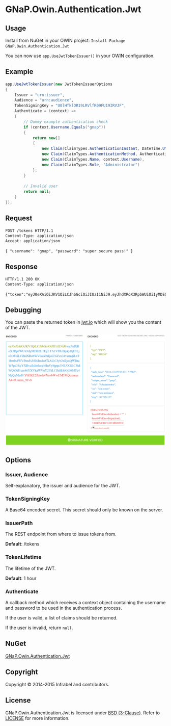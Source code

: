 GNaP.Owin.Authentication.Jwt
============================

## Usage

Install from NuGet in your OWIN project: ```Install-Package GNaP.Owin.Authentication.Jwt```

You can now use ```app.UseJwtTokenIssuer()``` in your OWIN configuration.

## Example

```csharp
app.UseJwtTokenIssuer(new JwtTokenIssuerOptions
{
    Issuer = "urn:issuer",
    Audience = "urn:audience",
    TokenSigningKey = "U0lHTklOR19LRVlfR09FU19IRVJF",
    Authenticate = (context) =>
    {
        // Dummy example authentication check
        if (context.Username.Equals("gnap"))
        {
            return new[]
            {
                new Claim(ClaimTypes.AuthenticationInstant, DateTime.UtcNow.ToString("yyyy-MM-ddTHH:mm:ss.fffZ")),
                new Claim(ClaimTypes.AuthenticationMethod, AuthenticationTypes.Password), 
                new Claim(ClaimTypes.Name, context.Username),
                new Claim(ClaimTypes.Role, "Administrator")
            };
        }

        // Invalid user
        return null;
    }
});
```

## Request

```
POST /tokens HTTP/1.1
Content-Type: application/json
Accept: application/json

{ "username": "gnap", "password": "super secure pass!" }
```

## Response

```
HTTP/1.1 200 OK
Content-Type: application/json

{"token":"eyJ0eXAiOiJKV1QiLCJhbGciOiJIUzI1NiJ9.eyJhdXRoX3RpbWUiOiIyMDE0LTEyLTA1VDIzOjAyOjE3Ljc3OFoiLCJhdXRobWV0aG9kIjoiUGFzc3dvcmQiLCJ1bmlxdWVfbmFtZSI6ImduYXAiLCJyb2xlIjoiQWRtaW5pc3RyYXRvciIsImlzcyI6InVybjppc3N1ZXIiLCJhdWQiOiJ1cm46YXVkaWVuY2UiLCJleHAiOjE0MTc4MjQxMzd9.YbEKE2Jktssh47uwbWwEM5MQmiunrrA4s7Umrm_9Fv8"}
```

## Debugging

You can paste the returned token in [jwt.io](http://jwt.io/) which will show you the content of the JWT.

![jwt.io debug](https://raw.githubusercontent.com/infrabel/GNaP.Owin.Authentication.Jwt/master/jwt.png)

## Options

### Issuer, Audience

Self-explanatory, the issuer and audience for the JWT.

### TokenSigningKey

A Base64 encoded secret. This secret should only be known on the server.

### IssuerPath

The REST endpoint from where to issue tokens from.

**Default**: /tokens

### TokenLifetime

The lifetime of the JWT.

**Default**: 1 hour

### Authenticate

A callback method which receives a context object containing the username and password to be used in the authentication process.

If the user is valid, a list of claims should be returned.

If the user is invalid, return ```null```.

## NuGet

[GNaP.Owin.Authentication.Jwt](http://www.nuget.org/packages/GNaP.Owin.Authentication.Jwt/)

## Copyright

Copyright © 2014-2015 Infrabel and contributors.

## License

GNaP.Owin.Authentication.Jwt is licensed under [BSD (3-Clause)](http://choosealicense.com/licenses/bsd-3-clause/ "Read more about the BSD (3-Clause) License"). Refer to [LICENSE](https://github.com/infrabel/GNaP.Owin.Authentication.Jwt/blob/master/LICENSE) for more information.

